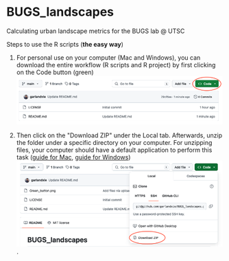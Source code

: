 # BUGS_landscapes
Calculating urban landscape metrics for the BUGS lab @ UTSC

Steps to use the R scripts (**the easy way**)
1. For personal use on your computer (Mac and Windows), you can download the entire workflow (R scripts and R project) by first clicking on the Code button (green)
![green button](Green_button.png)

2. Then click on the "Download ZIP" under the Local tab. Afterwards, unzip the folder under a specific directory on your computer. For unzipping files, your computer should have a default application to perform this task ([guide for Mac](https://support.apple.com/en-ca/guide/mac-help/mchlp2528/mac), [guide for Windows](https://www.pcworld.com/article/394871/how-to-unzip-files-in-windows-10.html))
![download zip](Download_zip.png).

